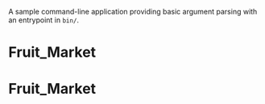 A sample command-line application providing basic argument parsing with an entrypoint in `bin/`.
# Fruit_Market
# Fruit_Market
